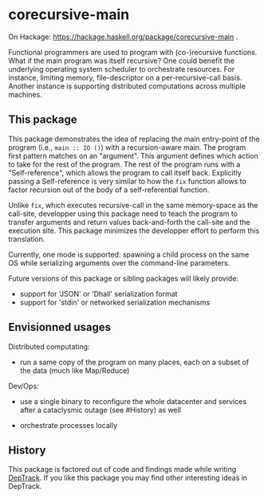 # corecursive-main

On Hackage: https://hackage.haskell.org/package/corecursive-main .

Functional programmers are used to program with (co-)recursive functions.  What
if the main program was itself recursive? One could benefit the underlying
operating system scheduler to orchestrate resources. For instance, limiting
memory, file-descriptor on a per-recursive-call basis. Another instance is
supporting distributed computations across multiple machines.

## This package

This package demonstrates the idea of replacing the main entry-point of the
program (i.e., `main :: IO ()`) with a recursion-aware main. The program first
pattern matches on an "argument". This argument defines which action to take
for the rest of the program. The rest of the program runs with a
"Self-reference", which allows the program to call itself back. Explicitly
passing a Self-reference is very similar to how the `fix` function allows to
factor recursion out of the body of a self-referential function.

Unlike `fix`, which executes recursive-call in the same memory-space as the
call-site, developper using this package need to teach the program to transfer
arguments and return values back-and-forth the call-site and the execution
site. This package minimizes the developper effort to perform this translation.

Currently, one mode is supported: spawning a child process on the same OS while
serializing arguments over the command-line parameters.

Future versions of this package or sibling packages will likely provide:
- support for 'JSON' or 'Dhall' serialization format
- support for 'stdin' or networked serialization mechanisms

## Envisionned usages

Distributed computating:
- run a same copy of the program on many places, each on a subset of the data (much like Map/Reduce)

Dev/Ops:
- use a single binary to reconfigure the whole datacenter and services after a cataclysmic outage (see #History) as well

- orchestrate processes locally

## History

This package is factored out of code and findings made while writing
[DepTrack](https://github.com/lucasdicioccio/deptrack-project). If you like
this package you may find other interesting ideas in DepTrack.
